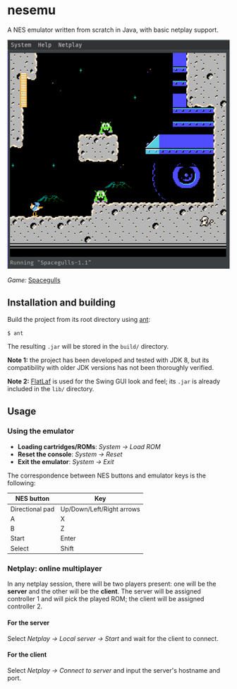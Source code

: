 # nesemu

A NES emulator written from scratch in Java, with basic netplay support.

![The emulator running Spacegulls](/screenshots/spacegulls.png?raw=true)

_Game:_ [Spacegulls](https://morphcatgames.itch.io/spacegulls)

## Installation and building

Build the project from its root directory using [ant](https://ant.apache.org/):

```
$ ant
```

The resulting `.jar` will be stored in the `build/` directory.

**Note 1:** the project has been developed and tested with JDK 8, but its compatibility with older JDK versions has not been thoroughly verified.

**Note 2:** [FlatLaf](https://github.com/JFormDesigner/FlatLaf) is used for the Swing GUI look and feel; its `.jar` is already included in the `lib/` directory.

## Usage

### Using the emulator

- **Loading cartridges/ROMs**: _System -> Load ROM_
- **Reset the console**: _System -> Reset_
- **Exit the emulator**: _System -> Exit_

The correspondence between NES buttons and emulator keys is the following:

| NES button      | Key                       |
| --------------- | ------------------------- |
| Directional pad | Up/Down/Left/Right arrows |
| A               | X                         |
| B               | Z                         |
| Start           | Enter                     |
| Select          | Shift                     |

### Netplay: online multiplayer

In any netplay session, there will be two players present: one will be the **server** and the other will be the **client**. The server will be assigned controller 1 and will pick the played ROM; the client will be assigned controller 2.

#### For the server

Select _Netplay -> Local server -> Start_ and wait for the client to connect.

#### For the client

Select _Netplay -> Connect to server_ and input the server's hostname and port.
